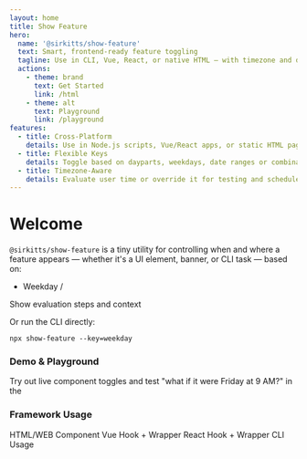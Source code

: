 ```yaml
---
layout: home
title: Show Feature
hero:
  name: '@sirkitts/show-feature'
  text: Smart, frontend-ready feature toggling
  tagline: Use in CLI, Vue, React, or native HTML — with timezone and date range awareness
  actions:
    - theme: brand
      text: Get Started
      link: /html
    - theme: alt
      text: Playground
      link: /playground
features:
  - title: Cross-Platform
    details: Use in Node.js scripts, Vue/React apps, or static HTML pages.
  - title: Flexible Keys
    details: Toggle based on dayparts, weekdays, date ranges or combinations.
  - title: Timezone-Aware
    details: Evaluate user time or override it for testing and scheduled visibility.
---
```


# Welcome

`@sirkitts/show-feature` is a tiny utility for controlling when and where a feature appears — whether it's a UI element, banner, or CLI task — based on:

- Weekday /

Show evaluation steps and context

Or run the CLI directly:

```
npx show-feature --key=weekday
```

### Demo & Playground

Try out live component toggles and test "what if it were Friday at 9 AM?" in the 

### Framework Usage

HTML/WEB Component
Vue Hook + Wrapper
React Hook + Wrapper
CLI Usage
